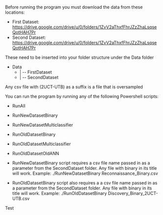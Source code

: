 Before running the program you must download the data from these locations:
- First Dataset: https://drive.google.com/drive/u/0/folders/1ZvV2aThxfFhrJZzZhaLsqseQotHAH7Pr
- Second Dataset: https://drive.google.com/drive/u/0/folders/1ZvV2aThxfFhrJZzZhaLsqseQotHAH7Pr

These need to be inserted into your folder structure under the Data folder
  - Data
    - | -- FirstDataset
    - | -- SecondDataset

Any csv file with (2UCT-UTB) as a suffix is a file that is oversampled

You can run the program by running any of the following Powershell scripts:
- RunAll
- RunNewDatasetBinary
- RunNewDatasetMulticlassifier
- RunOldDatasetBinary
- RunOldDatasetMulticlassifier
- RunOldDatasetOldANN

- RunNewDatasetBinary script requires a csv file name passed in as a parameter from the SecondDataset folder. Any file with binary in its title will work.
    Example: ./RunNewDatasetBinary Reconnaissance_Binary.csv
- RunOldDatasetBinary script also requires a a csv file name passed in as a parameter from the SecondDataset folder. Any file with binary in its title will work.
    Example: ./RunOldDatasetBinary Discovery_Binary_2UCT-UTB.csv

Test
